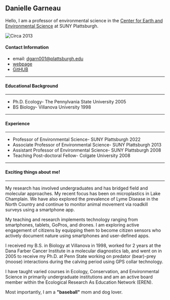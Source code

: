 ## Danielle Garneau
Hello, I am a professor of environmental science in the [Center for Earth and Environmental Science](https://www.plattsburgh.edu/academics/schools/arts-sciences/cees/index.html) at SUNY Plattsburgh.

![Circa 2013](https://www.plattsburgh.edu/files/305/images/garneau-award-01.jpg "Circa 2013 SUNY Chancellors Award in Teaching Excellence")

#### Contact Information
* email: <dgarn001@plattsburgh.edu>
* [webpage](https://www.plattsburgh.edu/academics/schools/arts-sciences/cees/faculty/garneau-danielle.html#:~:text=https%3A//daniellegarnea4.wixsite.com/daniellegarneau "Danielle Garneau personal webpage")
* [GitHUB](https://github.com/dgarn001/dgarn001.github.io)

***
#### Educational Background
***
*    Ph.D. Ecology- The Pennylvania State University 2005
*    BS Biology- Villanova University 1998
***
#### Experience
***
*    Professor of Environmental Science- SUNY Plattsburgh 2022
*    Associate Professor of Environmental Science- SUNY Plattsburgh 2013
*    Assistant Professor of Environmental Science- SUNY Plattsburgh 2008
*    Teaching Post-doctoral Fellow- Colgate University 2008
***
#### Exciting things about me!
***
My research has involved undergraduates and has bridged field and molecular approaches. My recent focus has been on microplastics in Lake Champlain. We have also explored the prevalence of Lyme Disease in the North Country and continue to monitor animal movement via roadkill surveys using a smartphone app.

My teaching and research implements technology ranging from smartphones, tablets, GoPros, and drones. I am exploring active engagement of citizens by equipping them to become citizen sensors who actively document nature using smartphones and user-defined apps.

I received my B.S. in Biology at Villanova in 1998, worked for 2 years at the Dana Farber Cancer Institute in a molecular diagnostics lab, and went on in 2005 to receive my Ph.D. at Penn State working on predator (bear)-prey (moose) interactions during the calving period using GPS collar technology.

I have taught varied courses in Ecology, Conservation, and Environmental Science in primarily undergraduate institutions and am an active board member within the Ecological Research As Education Network (EREN).

Most importantly, I am a **"baseball"** mom and dog lover.

 

​
